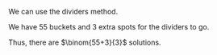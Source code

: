 We can use the dividers method.

We have 55 buckets and 3 extra spots for the dividers to go.

Thus, there are $\binom{55+3}{3}$ solutions.
